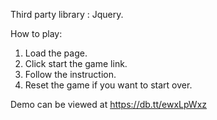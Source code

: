 Third party library : Jquery. 

How to play: 

1. Load the page. 
2. Click start the game link. 
3. Follow the instruction. 
4. Reset the game if you want to start over.

Demo can be viewed at https://db.tt/ewxLpWxz
